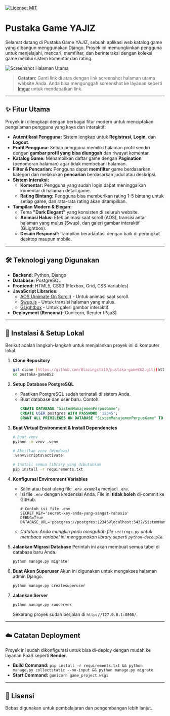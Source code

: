 [![License: MIT](https://img.shields.io/badge/License-MIT-yellow.svg)](https://opensource.org/licenses/MIT)

# Pustaka Game YAJIZ

Selamat datang di Pustaka Game YAJIZ, sebuah aplikasi web katalog game yang dibangun menggunakan Django. Proyek ini memungkinkan pengguna untuk menjelajahi, mencari, memfilter, dan berinteraksi dengan koleksi game melalui sistem komentar dan rating.

![Screenshot Halaman Utama](https://i.imgur.com/your-screenshot-link.png)
> **Catatan:** Ganti link di atas dengan link screenshot halaman utama website Anda. Anda bisa mengunggah screenshot ke layanan seperti [Imgur](https://imgur.com/) untuk mendapatkan link.

---

## ✨ Fitur Utama

Proyek ini dilengkapi dengan berbagai fitur modern untuk menciptakan pengalaman pengguna yang kaya dan interaktif:

* **Autentikasi Pengguna:** Sistem lengkap untuk **Registrasi**, **Login**, dan **Logout**.
* **Profil Pengguna:** Setiap pengguna memiliki halaman profil sendiri dengan **gambar profil yang bisa diunggah** dan riwayat komentar.
* **Katalog Game:** Menampilkan daftar game dengan **Pagination** (penomoran halaman) agar tidak membebani halaman.
* **Filter & Pencarian:** Pengguna dapat **memfilter** game berdasarkan kategori dan melakukan **pencarian** berdasarkan judul atau deskripsi.
* **Sistem Interaksi:**
    * **Komentar:** Pengguna yang sudah login dapat meninggalkan komentar di halaman detail game.
    * **Rating Bintang:** Pengguna bisa memberikan rating 1-5 bintang untuk setiap game, dan rata-rata rating akan ditampilkan.
* **Tampilan Modern & Elegan:**
    * Tema **"Dark Elegant"** yang konsisten di seluruh website.
    * **Animasi Halus:** Efek animasi saat scroll (AOS), transisi antar halaman yang mulus (Swup), dan galeri gambar interaktif (GLightbox).
    * **Desain Responsif:** Tampilan beradaptasi dengan baik di perangkat desktop maupun mobile.

---

## 🛠️ Teknologi yang Digunakan

* **Backend:** Python, Django
* **Database:** PostgreSQL
* **Frontend:** HTML5, CSS3 (Flexbox, Grid, CSS Variables)
* **JavaScript Libraries:**
    * [AOS (Animate On Scroll)](https://michalsnik.github.io/aos/) - Untuk animasi saat scroll.
    * [Swup.js](https://swup.js.org/) - Untuk transisi halaman yang mulus.
    * [GLightbox](https://biati-digital.github.io/glightbox/) - Untuk galeri gambar interaktif.
* **Deployment (Rencana):** Gunicorn, Render (PaaS)

---

## 🚀 Instalasi & Setup Lokal

Berikut adalah langkah-langkah untuk menjalankan proyek ini di komputer lokal.

1.  **Clone Repository**
    ```bash
    git clone [https://github.com/Blazingctz10/pustaka-gameBS2.git](https://github.com/Blazingctz10/pustaka-gameBS2.git)
    cd pustaka-gameBS2
    ```

2.  **Setup Database PostgreSQL**
    * Pastikan PostgreSQL sudah terinstall di sistem Anda.
    * Buat database dan user baru. Contoh:
        ```sql
        CREATE DATABASE "SistemManajemenPerpusGame";
        CREATE USER postgres WITH PASSWORD '12345';
        GRANT ALL PRIVILEGES ON DATABASE "SistemManajemenPerpusGame" TO postgres;
        ```

3.  **Buat Virtual Environment & Install Dependencies**
    ```bash
    # Buat venv
    python -m venv .venv

    # Aktifkan venv (Windows)
    .venv\Scripts\activate

    # Install semua library yang dibutuhkan
    pip install -r requirements.txt
    ```

4.  **Konfigurasi Environment Variables**
    * Salin atau buat ulang file `.env.example` menjadi `.env`.
    * Isi file `.env` dengan kredensial Anda. File ini **tidak boleh** di-commit ke GitHub.
        ```
        # Contoh isi file .env
        SECRET_KEY='secret-key-anda-yang-sangat-rahasia'
        DEBUG=True
        DATABASE_URL='postgres://postgres:12345@localhost:5432/SistemManajemenPerpusGame'
        ```
    * *Catatan: Anda mungkin perlu mengubah file `settings.py` untuk membaca variabel ini menggunakan library seperti `python-decouple`.*

5.  **Jalankan Migrasi Database**
    Perintah ini akan membuat semua tabel di database baru Anda.
    ```bash
    python manage.py migrate
    ```

6.  **Buat Akun Superuser**
    Akun ini digunakan untuk mengakses halaman admin Django.
    ```bash
    python manage.py createsuperuser
    ```

7.  **Jalankan Server**
    ```bash
    python manage.py runserver
    ```
    Sekarang proyek sudah berjalan di `http://127.0.0.1:8000/`.

---

## ☁️ Catatan Deployment

Proyek ini sudah dikonfigurasi untuk bisa di-deploy dengan mudah ke layanan PaaS seperti **Render**.
* **Build Command:** `pip install -r requirements.txt && python manage.py collectstatic --no-input && python manage.py migrate`
* **Start Command:** `gunicorn game_project.wsgi`

---
## 📄 Lisensi

Bebas digunakan untuk pembelajaran dan pengembangan lebih lanjut.  

